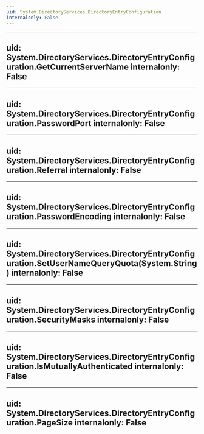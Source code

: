 ```yaml
---
uid: System.DirectoryServices.DirectoryEntryConfiguration
internalonly: False
---
```


---
uid: System.DirectoryServices.DirectoryEntryConfiguration.GetCurrentServerName
internalonly: False
---

---
uid: System.DirectoryServices.DirectoryEntryConfiguration.PasswordPort
internalonly: False
---

---
uid: System.DirectoryServices.DirectoryEntryConfiguration.Referral
internalonly: False
---

---
uid: System.DirectoryServices.DirectoryEntryConfiguration.PasswordEncoding
internalonly: False
---

---
uid: System.DirectoryServices.DirectoryEntryConfiguration.SetUserNameQueryQuota(System.String)
internalonly: False
---

---
uid: System.DirectoryServices.DirectoryEntryConfiguration.SecurityMasks
internalonly: False
---

---
uid: System.DirectoryServices.DirectoryEntryConfiguration.IsMutuallyAuthenticated
internalonly: False
---

---
uid: System.DirectoryServices.DirectoryEntryConfiguration.PageSize
internalonly: False
---
